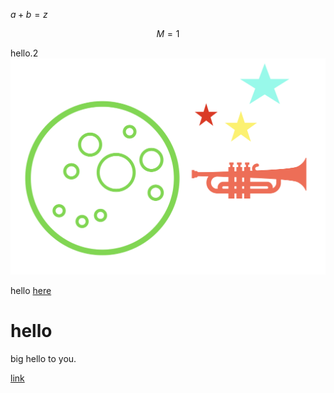 <script type="text/x-mathjax-config">MathJax.Hub.Config({tex2jax:{inlineMath:[['\$','\$'],['\\(','\\)']],processEscapes:true},CommonHTML: {matchFontHeight:false}});</script>
<script type="text/javascript" async src="https://cdnjs.cloudflare.com/ajax/libs/mathjax/2.7.1/MathJax.js?config=TeX-MML-AM_CHTML"></script>
$a+b=z$

$$
M=1
$$

hello.2 
![img](./ti.png)

hello
[here](https://shikounogakkou.com/lecture-list/)


# hello
big hello to you.  

[link](README.md)

